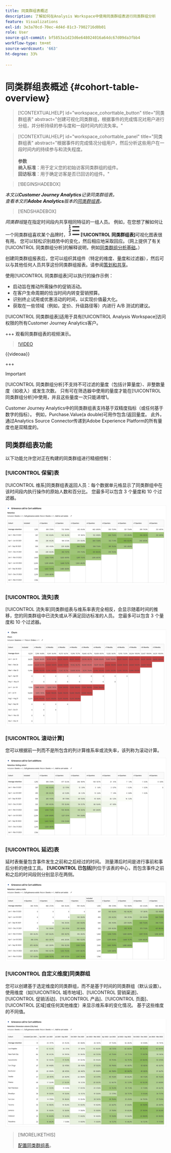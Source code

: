 ```yaml
---
title: 同类群组表概述
description: 了解如何在Analysis Workspace中使用同类群组表进行同类群组分析
feature: Visualizations
exl-id: 3e3a70cd-70ec-4d4d-81c3-7902716d0b01
role: User
source-git-commit: bf5853a1d23d6e648024016a64dc67d09da3fbb4
workflow-type: tm+mt
source-wordcount: '663'
ht-degree: 33%

---
```


# 同类群组表概述 {#cohort-table-overview}

<!-- markdownlint-disable MD034 -->

>[!CONTEXTUALHELP]
>id="workspace_cohorttable_button"
>title="同类群组表"
>abstract="创建可视化同类群组，根据事件的完成情况对用户进行分组，并分析持续的参与度和一段时间内的流失率。"

<!-- markdownlint-enable MD034 -->

<!-- markdownlint-disable MD034 -->

>[!CONTEXTUALHELP]
>id="workspace_cohorttable_panel"
>title="同类群组表"
>abstract="根据事件的完成情况分组用户，然后分析这些用户在一段时间内的持续参与和流失程度。<br/><br/>**参数&#x200B;**<br/>**纳入标准**：用于定义您的初始访客同类群组的组件。<br/>**回访标准**：用于确定访客是否已回访的组件。"

<!-- markdownlint-enable MD034 -->


>[!BEGINSHADEBOX]

*本文以&#x200B;**Customer Journey Analytics**记录同类群组表。<br/>查看本文的&#x200B;**Adobe Analytics**版本的[同类群组表](https://experienceleague.adobe.com/en/docs/analytics/analyze/analysis-workspace/visualizations/cohort-table/cohort-analysis)。*

>[!ENDSHADEBOX]


*同类群组*&#x200B;是在指定时间段内共享相同特征的一组人员。 例如，在您想了解如何让一个同类群组喜欢某个品牌时，![TextNumbered](/help/assets/icons/TextNumbered.svg) **[!UICONTROL 同类群组表]**&#x200B;可视化图表很有用。 您可以轻松识别趋势中的变化，然后相应地采取回应。（网上提供了有关[!UICONTROL 同类群组分析]的解释说明，例如[同类群组分析基础](https://zh.wikipedia.org/wiki/Cohort_analysis)。）

创建同类群组报表后，您可以组织其组件（特定的维度、量度和过滤器），然后可以与其他任何人员共享这份同类群组报表。请参阅[策划和共享](/help/analysis-workspace/curate-share/curate.md)。

使用[!UICONTROL 同类群组表]可以执行的操作示例：

* 启动旨在推动所需操作的促销活动。
* 在客户生命周期的恰当时间内转变营销预算。
* 识别终止试用或优惠活动的时间，以实现价值最大化。
* 获取在一些领域（例如，定价、升级路径等）内进行 A/B 测试的建议。

[!UICONTROL 同类群组表]适用于具有[!UICONTROL Analysis Workspace]访问权限的所有Customer Journey Analytics客户。

+++ 观看同类群组表的视频演示。

>[!VIDEO](https://video.tv.adobe.com/v/23990/?quality=12)

{{videoaa}}

+++

>[!IMPORTANT]
>
>[!UICONTROL 同类群组分析]不支持不可过滤的量度（包括计算量度）、非整数量度（如收入）或发生次数。 只有可在筛选器中使用的量度才能在[!UICONTROL 同类群组分析]中使用，并且这些量度一次只能递增1。

Customer Journey Analytics中的同类群组表支持基于双精度指标（或任何基于数字的指标）。 例如，Purchase.Value(a double)可用作包含/返回量度。 此外，通过Analytics Source Connector传递到Adobe Experience Platform的所有量度也是双精度的。

## 同类群组表功能

以下功能允许您对正在构建的同类群组进行精细控制：

### [!UICONTROL 保留]表

[!UICONTROL 维系]同类群组表返回人员：每个数据单元格显示了同类群组中在该时间段内执行操作的原始人数和百分比。 您最多可以包含 3 个量度和 10 个过滤器。

![显示同类群组中人员的单位和百分比的演绎版同类群组报告。](assets/retention-report.png)

### [!UICONTROL 流失]表

[!UICONTROL 流失率]同类群组表与维系率表完全相反，会显示随着时间的推移，您的同类群组中已流失或从不满足回访标准的人员。 您最多可以包含 3 个量度和 10 个过滤器。

![显示不符合同类群组回访标准的单位和人员百分比的客户流失表。](assets/churn-report.png)

### [!UICONTROL 滚动计算]

您可以根据前一列而不是所包含的列计算维系率或流失率，该列称为滚动计算。

![显示基于上一列数据的计算的同类群组保留报表。](assets/retention-report-rolling.png)

### [!UICONTROL 延迟]表

延时表衡量包含事件发生之前和之后经过的时间。 测量滞后时间是进行事前和事后分析的绝佳工具。 **[!UICONTROL 已包括]**&#x200B;列位于该表的中心，而包含事件之前和之后的时间段则分别显示在两侧。

![显示事件前后经过时间的同类群组报告。](assets/retention-report-latency.png)

### [!UICONTROL 自定义维度]同类群组

您可以创建基于选定维度的同类群组，而不是基于时间的同类群组（默认设置）。 使用维度（如[!UICONTROL 城市地域]、[!UICONTROL 营销渠道]、[!UICONTROL 促销活动]、[!UICONTROL 产品]、[!UICONTROL 页面]、[!UICONTROL 区域]或任何其他维度）来显示维系率的变化情况。 基于这些维度的不同值。

![显示自定义报告的同类群组报告具有所选维度，而不是默认的基于时间的同类群组。](assets/retention-dimensions.png)

>[!MORELIKETHIS]
>
>[配置同类群组表](/help/analysis-workspace/visualizations/cohort-table/t-cohort.md)。
>

